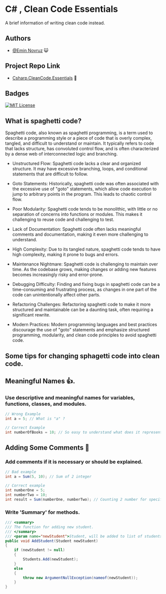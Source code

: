
# C# , Clean Code Essentials

A brief information of writing clean code instead.




## Authors

- [@Emin Novruz](https://github.com/eminnovruz) 😺

## Project Repo Link
- [Csharp.CleanCode.Essentials](https://github.com/eminnovruz/Csharp.CleanCode.Essentials) 🔗



## Badges

[![MIT License](https://img.shields.io/badge/License-MIT-green.svg)](https://choosealicense.com/licenses/mit/)

## What is spaghetti  code?
Spaghetti code, also known as spaghetti programming, is a term used to describe a programming style or a piece of code that is overly complex, tangled, and difficult to understand or maintain. It typically refers to code that lacks structure, has convoluted control flow, and is often characterized by a dense web of interconnected logic and branching.

- Unstructured Flow: Spaghetti code lacks a clear and organized structure. It may have excessive branching, loops, and conditional statements that are difficult to follow.

- Goto Statements: Historically, spaghetti code was often associated with the excessive use of "goto" statements, which allow code execution to jump to arbitrary points in the program. This leads to chaotic control flow.

- Poor Modularity: Spaghetti code tends to be monolithic, with little or no separation of concerns into functions or modules. This makes it challenging to reuse code and challenging to test.

- Lack of Documentation: Spaghetti code often lacks meaningful comments and documentation, making it even more challenging to understand.

- High Complexity: Due to its tangled nature, spaghetti code tends to have high complexity, making it prone to bugs and errors.

- Maintenance Nightmare: Spaghetti code is challenging to maintain over time. As the codebase grows, making changes or adding new features becomes increasingly risky and error-prone.

- Debugging Difficulty: Finding and fixing bugs in spaghetti code can be a time-consuming and frustrating process, as changes in one part of the code can unintentionally affect other parts.

- Refactoring Challenges: Refactoring spaghetti code to make it more structured and maintainable can be a daunting task, often requiring a significant rewrite.

- Modern Practices: Modern programming languages and best practices discourage the use of "goto" statements and emphasize structured programming, modularity, and clean code principles to avoid spaghetti code.

## Some tips for changing sphagetti code into clean code.
## Meaningful Names 👍.
### Use descriptive and meaningful names for variables, functions, classes, and modules.

```csharp
// Wrong Example
int a = 5; // What is "a" ?

// Correct Example
int numberOfBooks = 10; // So easy to understand what does it represents.
```

## Adding Some Comments 💬
### Add comments if it is necessary or should be explained.

```csharp
// Bad example
int a = Sum(5, 10); // Sum of 2 integer

// Correct example
int numberOne = 5;
int numberTwo = 10;
int result = Sum(numberOne, numberTwo); // Counting 2 number for specific purpose. 
```
### Write 'Summary' for methods.
```csharp
/// <summary> 
/// The function for adding new student. 
/// </summary>
/// <param name="newStudent">Student, will be added to list of students.</param>
public void AddStudent(Student newStudent)
{
    if (newStudent != null)
    {
        Students.Add(newStudent);
    }
    else
    {
        throw new ArgumentNullException(nameof(newStudent));
    }
}
```

    

